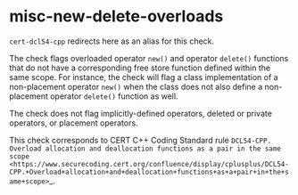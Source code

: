 misc-new-delete-overloads
=========================

`cert-dcl54-cpp` redirects here as an alias for this check.

The check flags overloaded operator `new()` and operator `delete()`
functions that do not have a corresponding free store function defined
within the same scope. For instance, the check will flag a class
implementation of a non-placement operator `new()` when the class does
not also define a non-placement operator `delete()` function as well.

The check does not flag implicitly-defined operators, deleted or private
operators, or placement operators.

This check corresponds to CERT C++ Coding Standard rule
`DCL54-CPP. Overload allocation and deallocation functions as a pair in the same scope <https://www.securecoding.cert.org/confluence/display/cplusplus/DCL54-CPP.+Overload+allocation+and+deallocation+functions+as+a+pair+in+the+same+scope>`\_.

